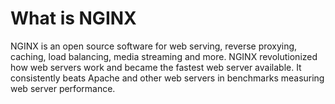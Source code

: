 # What is NGINX

NGINX is an open source software for web serving, reverse proxying, caching, load balancing, media streaming and more. NGINX revolutionized how web servers work and became the fastest web server available. It consistently beats Apache and other web servers in benchmarks measuring web server performance. 